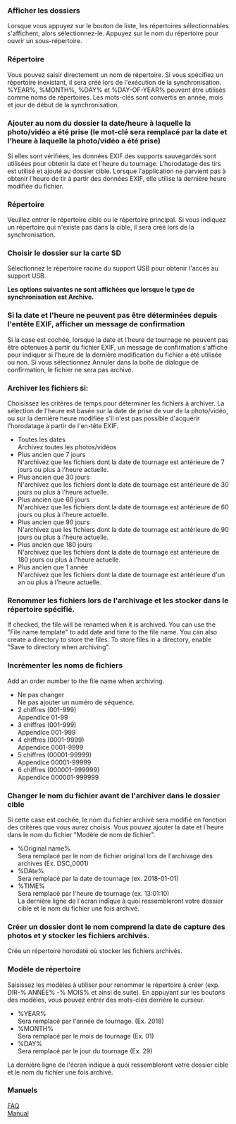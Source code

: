 ### Afficher les dossiers<br>
Lorsque vous appuyez sur le bouton de liste, les répertoires sélectionnables s'affichent, alors sélectionnez-le. Appuyez sur le nom du répertoire pour ouvrir un sous-répertoire.<br>

### Répertoire<br>
Vous pouvez saisir directement un nom de répertoire. Si vous spécifiez un répertoire inexistant, il sera créé lors de l'exécution de la synchronisation.<br>
%YEAR%, %MONTH%, %DAY% et %DAY-OF-YEAR% peuvent être utilisés comme noms de répertoires. Les mots-clés sont convertis en année, mois et jour de début de la synchronisation. <br>

### Ajouter au nom du dossier la date/heure à laquelle la photo/vidéo a été prise (le mot-clé sera remplacé par la date et l'heure à laquelle la photo/vidéo a été prise)<br>
Si elles sont vérifiées, les données EXIF des supports sauvegardés sont utilisées pour obtenir la date et l'heure du tournage. L'horodatage des tirs est utilisé et ajouté au dossier cible. Lorsque l'application ne parvient pas à obtenir l'heure de tir à partir des données EXIF, elle utilise la dernière heure modifiée du fichier. <br>

### Répertoire<br>
Veuillez entrer le répertoire cible ou le répertoire principal. Si vous indiquez un répertoire qui n'existe pas dans la cible, il sera créé lors de la synchronisation. <br>

### Choisir le dossier sur la carte SD<br>
Sélectionnez le répertoire racine du support USB pour obtenir l'accès au support USB.<br>

**Les options suivantes ne sont affichées que lorsque le type de synchronisation est Archive.**<br>

### Si la date et l'heure ne peuvent pas être déterminées depuis l'entête EXIF, afficher un message de confirmation<br>
Si la case est cochée, lorsque la date et l'heure de tournage ne peuvent pas être obtenues à partir du fichier EXIF, un message de confirmation s'affiche pour indiquer si l'heure de la dernière modification du fichier a été utilisée ou non. Si vous sélectionnez Annuler dans la boîte de dialogue de confirmation, le fichier ne sera pas archivé. <br>

### Archiver les fichiers si:<br>
Choisissez les critères de temps pour déterminer les fichiers à archiver. La sélection de l'heure est basée sur la date de prise de vue de la photo/vidéo, ou sur la dernière heure modifiée s'il n'est pas possible d'acquérir l'horodatage à partir de l'en-tête EXIF.<br>

- Toutes les dates<br>
 Archivez toutes les photos/vidéos<br>
- Plus ancien que 7 jours<br>
 N'archivez que les fichiers dont la date de tournage est antérieure de 7 jours ou plus à l'heure actuelle.<br>
- Plus ancien que 30 jours<br>
 N'archivez que les fichiers dont la date de tournage est antérieure de 30 jours ou plus à l'heure actuelle.<br>
- Plus ancien que 60 jours<br>
 N'archivez que les fichiers dont la date de tournage est antérieure de 60 jours ou plus à l'heure actuelle.<br>
- Plus ancien que 90 jours<br>
 N'archivez que les fichiers dont la date de tournage est antérieure de 90 jours ou plus à l'heure actuelle.<br>
- Plus ancien que 180 jours<br>
 N'archivez que les fichiers dont la date de tournage est antérieure de 180 jours ou plus à l'heure actuelle.<br>
- Plus ancien que 1 année<br>
 N'archivez que les fichiers dont la date de tournage est antérieure d'un an ou plus à l'heure actuelle. <br>

### Renommer les fichiers lors de l'archivage et les stocker dans le répertoire spécifié.<br>
If checked, the file will be renamed when it is archived. You can use the "File name template" to add date and time to the file name. You can also create a directory to store the files. To store files in a directory, enable "Save to directory when archiving". <br>

### Incrémenter les noms de fichiers<br>
Add an order number to the file name when archiving.<br>

- Ne pas changer<br>
Ne pas ajouter un numéro de séquence.<br>
- 2 chiffres (001-999)<br>
Appendice 01-99<br>
- 3 chiffres (001-999)<br>
Appendice 001-999<br>
- 4 chiffres (0001-9999)<br>
Appendice 0001-9999<br>
- 5 chiffres (00001-99999)<br>
Appendice 00001-99999<br>
- 6 chiffres (000001-999999)<br>
Appendice 000001-999999<br>

### Changer le nom du fichier avant de l'archiver dans le dossier cible <br>
Si cette case est cochée, le nom du fichier archivé sera modifié en fonction des critères que vous aurez choisis. Vous pouvez ajouter la date et l'heure dans le nom du fichier "Modèle de nom de fichier".<br>

- %Original name%<br>
Sera remplacé par le nom de fichier original lors de l'archivage des archives (Ex. DSC_0001)<br>
- %DAte%<br>
Sera remplacé par la date de tournage (ex. 2018-01-01)<br>
- %TIME%<br>
Sera remplacé par l'heure de tournage (ex. 13:01:10)<br>
La dernière ligne de l'écran indique à quoi ressembleront votre dossier cible et le nom du fichier une fois archivé.<br>

### Créer un dossier dont le nom comprend la date de capture des photos et y stocker les fichiers archivés.<br>
Crée un répertoire horodaté où stocker les fichiers archivés.<br>

### Modèle de répertoire<br>
Saisissez les modèles à utiliser pour renommer le répertoire à créer (exp. DIR-% ANNÉE% -% MOIS% et ainsi de suite). En appuyant sur les boutons des modèles, vous pouvez entrer des mots-clés derrière le curseur.<br>

- %YEAR%<br>
Sera remplacé par l'année de tournage. (Ex. 2018)<br>
- %MONTH%<br>
Sera remplacé par le mois de tournage (Ex. 01)<br>
- %DAY%<br>
Sera remplacé par le jour du tournage (Ex. 29)<br>

La dernière ligne de l'écran indique à quoi ressembleront votre dossier cible et le nom du fichier une fois archivé.<br>

### Manuels<br>
[FAQ](https://sentaroh.github.io/Documents/SMBSync2/SMBSync2_FAQ_FR.htm)<br>
[Manual](https://sentaroh.github.io/Documents/SMBSync2/SMBSync2_Desc_EN.htm) <br>
